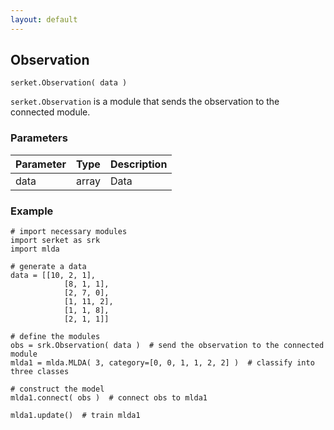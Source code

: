 ```yaml
---
layout: default
---
```

## Observation

```
serket.Observation( data )
```

`serket.Observation` is a module that sends the observation to the connected module.

### Parameters

| Parameter | Type | Description |
|:----------|:-----|:------------|
| data      | array| Data        |


### Example

```
# import necessary modules
import serket as srk
import mlda

# generate a data
data = [[10, 2, 1],
            [8, 1, 1],
            [2, 7, 0],
            [1, 11, 2],
            [1, 1, 8],
            [2, 1, 1]]

# define the modules
obs = srk.Observation( data )  # send the observation to the connected module
mlda1 = mlda.MLDA( 3, category=[0, 0, 1, 1, 2, 2] )  # classify into three classes

# construct the model
mlda1.connect( obs )  # connect obs to mlda1

mlda1.update()  # train mlda1
```
